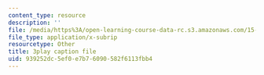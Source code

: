 ```yaml
---
content_type: resource
description: ''
file: /media/https%3A/open-learning-course-data-rc.s3.amazonaws.com/15-071-the-analytics-edge-spring-2017/939252dc5ef0e7b76090582f6113fbb4_pj_Ro7sFpUE.srt
file_type: application/x-subrip
resourcetype: Other
title: 3play caption file
uid: 939252dc-5ef0-e7b7-6090-582f6113fbb4
---
```

